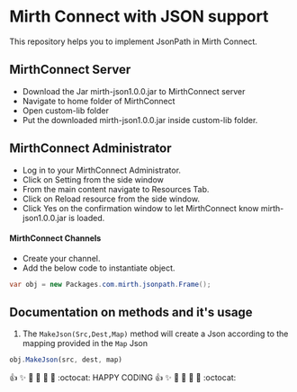 # Mirth Connect with JSON support

This repository helps you to implement JsonPath in Mirth Connect. 

## MirthConnect Server
* Download the Jar mirth-json1.0.0.jar to MirthConnect server
* Navigate to home folder of MirthConnect
* Open custom-lib folder
* Put the downloaded mirth-json1.0.0.jar inside custom-lib folder.

## MirthConnect Administrator
* Log in to your MirthConnect Administrator.
* Click on Setting from the side window
* From the main content navigate to Resources Tab.
* Click on Reload resource from the side window.
* Click Yes on the confirmation window to let MirthConnect know mirth-json1.0.0.jar is loaded.

#### MirthConnect Channels

* Create your channel.
* Add the below code to instantiate object.
```java
var obj = new Packages.com.mirth.jsonpath.Frame();
```
## Documentation on methods and it's usage

1. The <code>MakeJson(Src,Dest,Map)</code> method will create a Json according to the mapping provided in the <code>Map</code> Json
``` javascript
obj.MakeJson(src, dest, map)
```
:+1: :sparkles: :camel: :tada: :rocket: :metal: :octocat:  HAPPY CODING :+1: :sparkles: :camel: :tada: :rocket: :metal: :octocat: 

